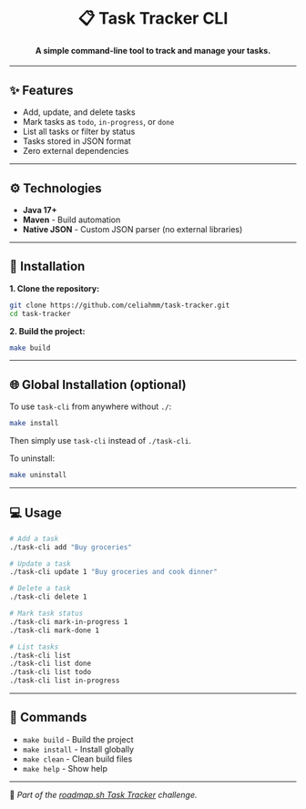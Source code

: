 <div align="center">

# 📋 Task Tracker CLI

#### A simple command-line tool to track and manage your tasks.

</div>

---

## ✨ Features

- Add, update, and delete tasks
- Mark tasks as `todo`, `in-progress`, or `done`
- List all tasks or filter by status
- Tasks stored in JSON format
- Zero external dependencies

---

## ⚙️ Technologies

- **Java 17+**
- **Maven** - Build automation
- **Native JSON** - Custom JSON parser (no external libraries)

---

## 🧩 Installation

**1. Clone the repository:**

```bash
git clone https://github.com/celiahmm/task-tracker.git
cd task-tracker
```

**2. Build the project:**

```bash
make build
```

---

## 🌐 Global Installation (optional)

To use `task-cli` from anywhere without `./`:

```bash
make install
```

Then simply use `task-cli` instead of `./task-cli`.

To uninstall:

```bash
make uninstall
```

---

## 💻 Usage

```bash
# Add a task
./task-cli add "Buy groceries"

# Update a task
./task-cli update 1 "Buy groceries and cook dinner"

# Delete a task
./task-cli delete 1

# Mark task status
./task-cli mark-in-progress 1
./task-cli mark-done 1

# List tasks
./task-cli list
./task-cli list done
./task-cli list todo
./task-cli list in-progress
```

---

## 🧾 Commands

- `make build` - Build the project
- `make install` - Install globally
- `make clean` - Clean build files
- `make help` - Show help

---

🔗 _Part of the [roadmap.sh Task Tracker](https://roadmap.sh/projects/task-tracker) challenge._

